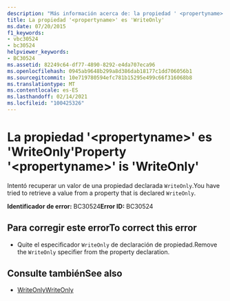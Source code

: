 ```yaml
---
description: "Más información acerca de: la propiedad ' <propertyname> ' es ' WriteOnly '"
title: La propiedad '<propertyname>' es 'WriteOnly'
ms.date: 07/20/2015
f1_keywords:
- vbc30524
- bc30524
helpviewer_keywords:
- BC30524
ms.assetid: 82249c64-df77-4890-8292-e4da707eca96
ms.openlocfilehash: 0945ab9648b299a8d386dab18177c1dd706056b1
ms.sourcegitcommit: 10e719780594efc781b15295e499c66f316068b8
ms.translationtype: MT
ms.contentlocale: es-ES
ms.lasthandoff: 02/14/2021
ms.locfileid: "100425326"
---
```

# <a name="property-propertyname-is-writeonly"></a><span data-ttu-id="ac4b5-103">La propiedad '\<propertyname>' es 'WriteOnly'</span><span class="sxs-lookup"><span data-stu-id="ac4b5-103">Property '\<propertyname>' is 'WriteOnly'</span></span>

<span data-ttu-id="ac4b5-104">Intentó recuperar un valor de una propiedad declarada `WriteOnly`.</span><span class="sxs-lookup"><span data-stu-id="ac4b5-104">You have tried to retrieve a value from a property that is declared `WriteOnly`.</span></span>  
  
 <span data-ttu-id="ac4b5-105">**Identificador de error:** BC30524</span><span class="sxs-lookup"><span data-stu-id="ac4b5-105">**Error ID:** BC30524</span></span>  
  
## <a name="to-correct-this-error"></a><span data-ttu-id="ac4b5-106">Para corregir este error</span><span class="sxs-lookup"><span data-stu-id="ac4b5-106">To correct this error</span></span>  
  
- <span data-ttu-id="ac4b5-107">Quite el especificador `WriteOnly` de declaración de propiedad.</span><span class="sxs-lookup"><span data-stu-id="ac4b5-107">Remove the `WriteOnly` specifier from the property declaration.</span></span>  
  
## <a name="see-also"></a><span data-ttu-id="ac4b5-108">Consulte también</span><span class="sxs-lookup"><span data-stu-id="ac4b5-108">See also</span></span>

- [<span data-ttu-id="ac4b5-109">WriteOnly</span><span class="sxs-lookup"><span data-stu-id="ac4b5-109">WriteOnly</span></span>](../language-reference/modifiers/writeonly.md)
